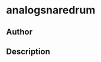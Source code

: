 # analogsnaredrum

## Author

<!-- Insert Your Name Here -->

## Description

<!-- Describe your example here -->

